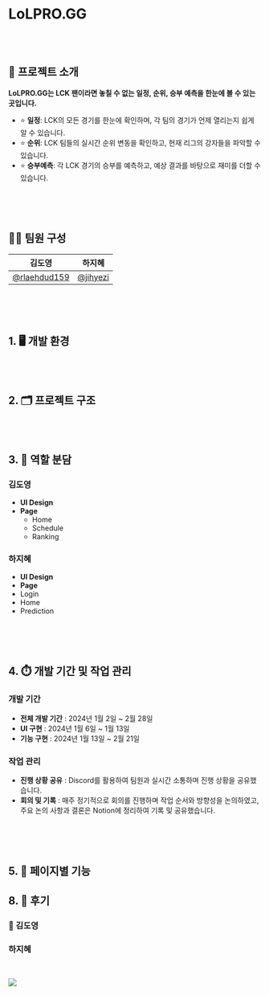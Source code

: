 # LoLPRO.GG

<br/><br/>

## 📝 프로젝트 소개

**LoLPRO.GG는 LCK 팬이라면 놓칠 수 없는 일정, 순위, 승부 예측을 한눈에 볼 수 있는 곳입니다.**

- ⭐ **일정**: LCK의 모든 경기를 한눈에 확인하며, 각 팀의 경기가 언제 열리는지 쉽게 알 수 있습니다.
- ⭐ **순위**: LCK 팀들의 실시간 순위 변동을 확인하고, 현재 리그의 강자들을 파악할 수 있습니다.
- ⭐ **승부예측**: 각 LCK 경기의 승부를 예측하고, 예상 결과를 바탕으로 재미를 더할 수 있습니다.

<br/><br/><br/>

## 🙋‍♂️ 팀원 구성

<div align="center">

| **김도영**  | **하지혜**   |
|:-----------:|:-----------:|
| [@rlaehdud159](https://github.com/rlaehdud159) | [@jihyezi](https://github.com/jihyezi) |

</div>


<br/><br/><br/>

## 1. 🖥️ 개발 환경


<br/><br/>

## 2. 🗂️ 프로젝트 구조


<br/><br/>

## 3. 👥 역할 분담

### **김도영**

- **UI Design**
- **Page**
  - Home
  - Schedule
  - Ranking

### **하지혜**

- **UI Design**
- **Page**
 - Login
 - Home
 - Prediction

<br/><br/><br/>

## 4. ⏱️ 개발 기간 및 작업 관리

### 개발 기간

- **전체 개발 기간** : 2024년 1월 2일 ~ 2월 28일
- **UI 구현** : 2024년 1월 6일 ~ 1월 13일
- **기능 구현** : 2024년 1월 13일 ~ 2월 21일

### 작업 관리

- **진행 상황 공유** : Discord를 활용하여 팀원과 실시간 소통하며 진행 상황을 공유했습니다.
- **회의 및 기록** : 매주 정기적으로 회의를 진행하며 작업 순서와 방향성을 논의하였고, 주요 논의 사항과 결론은 Notion에 정리하여 기록 및 공유했습니다.

<br/><br/><br/>

## 5. 📄 페이지별 기능



## 8. 💬 후기

### 💩 김도영


### 하지혜


<br/>

<a href="https://github.com/jihyezi/StudyBuddy"><img src="https://hits.seeyoufarm.com/api/count/incr/badge.svg?url=https%3A%2F%2Fgithub.com%2Fjihyezi%2FStudyBuddy&count_bg=%23555555&title_bg=%23555555&icon=github.svg&icon_color=%23E7E7E7&title=GitHub&edge_flat=false"/></a>
